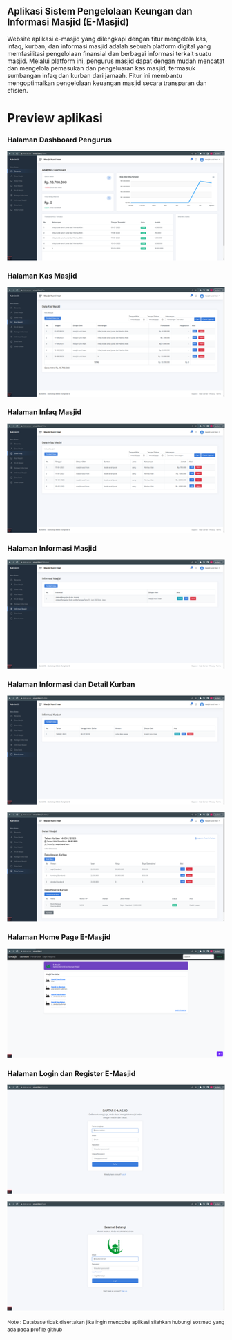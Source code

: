 ## Aplikasi Sistem Pengelolaan Keungan dan Informasi Masjid (E-Masjid)

<p> 
Website aplikasi e-masjid yang dilengkapi dengan fitur mengelola kas, infaq, kurban, dan informasi masjid adalah sebuah platform digital yang memfasilitasi pengelolaan finansial dan berbagai informasi terkait suatu masjid. Melalui platform ini, pengurus masjid dapat dengan mudah mencatat dan mengelola pemasukan dan pengeluaran kas masjid, termasuk sumbangan infaq dan kurban dari jamaah. Fitur ini membantu mengoptimalkan pengelolaan keuangan masjid secara transparan dan efisien.
</p>

<h1>Preview aplikasi</h1>

<h3>Halaman Dashboard Pengurus</h3>

![alt text](https://github.com/Avrians/Aplikasi-Emasjid-WebApps/blob/master/hasil_output/dashboard.png?raw=true)

<h3>Halaman Kas Masjid</h3>

![alt text](https://github.com/Avrians/Aplikasi-Emasjid-WebApps/blob/master/hasil_output/kas.png?raw=true)

<h3>Halaman Infaq Masjid</h3>

![alt text](https://github.com/Avrians/Aplikasi-Emasjid-WebApps/blob/master/hasil_output/infaq.png?raw=true)

<h3>Halaman Informasi Masjid</h3>

![alt text](https://github.com/Avrians/Aplikasi-Emasjid-WebApps/blob/master/hasil_output/informasi.png?raw=true)

<h3>Halaman Informasi dan Detail Kurban</h3>

![alt text](https://github.com/Avrians/Aplikasi-Emasjid-WebApps/blob/master/hasil_output/kurban.png?raw=true)

![alt text](https://github.com/Avrians/Aplikasi-Emasjid-WebApps/blob/master/hasil_output/kurbandetail.png?raw=true)

<h3>Halaman Home Page E-Masjid</h3>

![alt text](https://github.com/Avrians/Aplikasi-Emasjid-WebApps/blob/master/hasil_output/homepage.png?raw=true)

<h3>Halaman Login dan Register E-Masjid</h3>

![alt text](https://github.com/Avrians/Aplikasi-Emasjid-WebApps/blob/master/hasil_output/daftar.png?raw=true)

![alt text](https://github.com/Avrians/Aplikasi-Emasjid-WebApps/blob/master/hasil_output/login.png?raw=true)

<small>Note : Database tidak disertakan jika ingin mencoba aplikasi silahkan hubungi sosmed yang ada pada profile github</small>